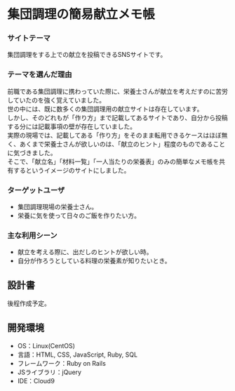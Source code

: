 # 集団調理の簡易献立メモ帳

### サイトテーマ
集団調理をする上での献立を投稿できるSNSサイトです。

### テーマを選んだ理由
 前職である集団調理に携わっていた際に、栄養士さんが献立を考えだすのに苦労していたのを強く覚えていました。  
 世の中には、既に数多くの集団調理用の献立サイトは存在しています。  
 しかし、そのどれもが「作り方」まで記載してあるサイトであり、自分から投稿する分には記載事項の壁が存在していました。  
 実際の現場では、記載してある「作り方」をそのまま転用できるケースはほぼ無く、あくまで栄養士さんが欲しいのは、「献立のヒント」程度のものであることに気づきました。  
 そこで、「献立名」「材料一覧」「一人当たりの栄養表」のみの簡単なメモ帳を共有するというイメージのサイトにしました。  

### ターゲットユーザ
- 集団調理現場の栄養士さん。
- 栄養に気を使って日々のご飯を作りたい方。

### 主な利用シーン
- 献立を考える際に、出だしのヒントが欲しい時。
- 自分が作ろうとしている料理の栄養素が知りたいとき。

## 設計書
後程作成予定。

## 開発環境
- OS：Linux(CentOS)
- 言語：HTML, CSS, JavaScript, Ruby, SQL
- フレームワーク：Ruby on Rails
- JSライブラリ：jQuery
- IDE：Cloud9